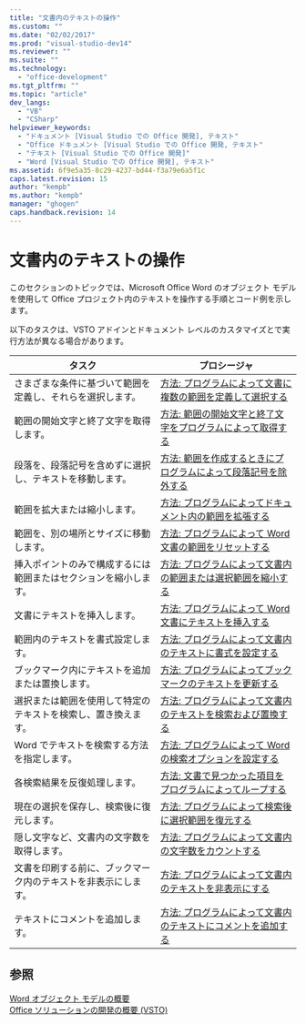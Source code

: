 ```yaml
---
title: "文書内のテキストの操作"
ms.custom: ""
ms.date: "02/02/2017"
ms.prod: "visual-studio-dev14"
ms.reviewer: ""
ms.suite: ""
ms.technology: 
  - "office-development"
ms.tgt_pltfrm: ""
ms.topic: "article"
dev_langs: 
  - "VB"
  - "CSharp"
helpviewer_keywords: 
  - "ドキュメント [Visual Studio での Office 開発], テキスト"
  - "Office ドキュメント [Visual Studio での Office 開発, テキスト"
  - "テキスト [Visual Studio での Office 開発]"
  - "Word [Visual Studio での Office 開発], テキスト"
ms.assetid: 6f9e5a35-8c29-4237-bd44-f3a79e6a5f1c
caps.latest.revision: 15
author: "kempb"
ms.author: "kempb"
manager: "ghogen"
caps.handback.revision: 14
---
```

# 文書内のテキストの操作
  このセクションのトピックでは、Microsoft Office Word のオブジェクト モデルを使用して Office プロジェクト内のテキストを操作する手順とコード例を示します。  
  
 以下のタスクは、VSTO アドインとドキュメント レベルのカスタマイズとで実行方法が異なる場合があります。  
  
|タスク|プロシージャ|  
|---------|------------|  
|さまざまな条件に基づいて範囲を定義し、それらを選択します。|[方法: プログラムによって文書に複数の範囲を定義して選択する](../vsto/how-to-programmatically-define-and-select-ranges-in-documents.md)|  
|範囲の開始文字と終了文字を取得します。|[方法: 範囲の開始文字と終了文字をプログラムによって取得する](../vsto/how-to-programmatically-retrieve-start-and-end-characters-in-ranges.md)|  
|段落を、段落記号を含めずに選択し、テキストを移動します。|[方法: 範囲を作成するときにプログラムによって段落記号を除外する](../vsto/how-to-programmatically-exclude-paragraph-marks-when-creating-ranges.md)|  
|範囲を拡大または縮小します。|[方法: プログラムによってドキュメント内の範囲を拡張する](../vsto/how-to-programmatically-extend-ranges-in-documents.md)|  
|範囲を、別の場所とサイズに移動します。|[方法: プログラムによって Word 文書の範囲をリセットする](../vsto/how-to-programmatically-reset-ranges-in-word-documents.md)|  
|挿入ポイントのみで構成するには範囲またはセクションを縮小します。|[方法: プログラムによって文書内の範囲または選択範囲を縮小する](../vsto/how-to-programmatically-collapse-ranges-or-selections-in-documents.md)|  
|文書にテキストを挿入します。|[方法: プログラムによって Word 文書にテキストを挿入する](../vsto/how-to-programmatically-insert-text-into-word-documents.md)|  
|範囲内のテキストを書式設定します。|[方法: プログラムによって文書内のテキストに書式を設定する](../vsto/how-to-programmatically-format-text-in-documents.md)|  
|ブックマーク内にテキストを追加または置換します。|[方法: プログラムによってブックマークのテキストを更新する](../vsto/how-to-programmatically-update-bookmark-text.md)|  
|選択または範囲を使用して特定のテキストを検索し、置き換えます。|[方法: プログラムによって文書内のテキストを検索および置換する](../vsto/how-to-programmatically-search-for-and-replace-text-in-documents.md)|  
|Word でテキストを検索する方法を指定します。|[方法: プログラムによって Word の検索オプションを設定する](../vsto/how-to-programmatically-set-search-options-in-word.md)|  
|各検索結果を反復処理します。|[方法: 文書で見つかった項目をプログラムによってループする](../vsto/how-to-programmatically-loop-through-found-items-in-documents.md)|  
|現在の選択を保存し、検索後に復元します。|[方法: プログラムによって検索後に選択範囲を復元する](../vsto/how-to-programmatically-restore-selections-after-searches.md)|  
|隠し文字など、文書内の文字数を取得します。|[方法: プログラムによって文書内の文字数をカウントする](../vsto/how-to-programmatically-count-characters-in-documents.md)|  
|文書を印刷する前に、ブックマーク内のテキストを非表示にします。|[方法: プログラムによって文書内のテキストを非表示にする](../vsto/how-to-programmatically-hide-text-in-documents.md)|  
|テキストにコメントを追加します。|[方法: プログラムによって文書内のテキストにコメントを追加する](../vsto/how-to-programmatically-add-comments-to-text-in-documents.md)|  
  
## 参照  
 [Word オブジェクト モデルの概要](../vsto/word-object-model-overview.md)   
 [Office ソリューションの開発の概要 &#40;VSTO&#41;](../vsto/office-solutions-development-overview-vsto.md)  
  
  